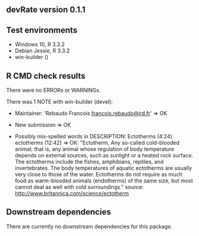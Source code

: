 ## devRate version 0.1.1

## Test environments
* Windows 10, R 3.3.2
* Debian Jessie, R 3.3.2
* win-builder ()

## R CMD check results
There were no ERRORs or WARNINGs. 

There was 1 NOTE with win-builder (devel):

* Maintainer: 'Rebaudo Francois <francois.rebaudo@ird.fr>'
=> OK

* New submission
=> OK

* Possibly mis-spelled words in DESCRIPTION:
  Ectotherms (4:24)
  ectotherms (12:42)
=> OK: "Ectotherm, Any so-called cold-blooded animal; that is, any animal whose regulation of body temperature depends on external sources, such as sunlight or a heated rock surface. The ectotherms include the fishes, amphibians, reptiles, and invertebrates. The body temperatures of aquatic ectotherms are usually very close to those of the water. Ectotherms do not require as much food as warm-blooded animals (endotherms) of the same size, but most cannot deal as well with cold surroundings."
source: http://www.britannica.com/science/ectotherm

## Downstream dependencies
There are currently no downstream dependencies for this package.
